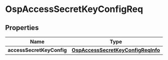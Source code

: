# OspAccessSecretKeyConfigReq

## Properties
Name | Type | Description | Notes
------------ | ------------- | ------------- | -------------
**accessSecretKeyConfig** | [**OspAccessSecretKeyConfigReqInfo**](OspAccessSecretKeyConfigReqInfo.md) |  |  [optional]

